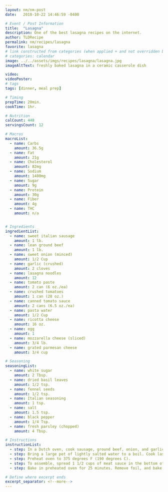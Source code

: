 ```yaml
---
layout: nm/nm-post
date:   2018-10-22 14:46:59 -0400

# Event / Post Information
title:  "Lasagna"
description: One of the best lasagna recipes on the internet.
author: TLDRecipe
permalink: nm/recipes/lasagna
favorite: lasagna
# link constructed from categories (when applied + and not overridden by permalink)
# categories: calendar
image: ../../assets/imgs/recipes/lasagna/lasagna.jpg
imageAltText: freshly baked lasagna in a ceramic casserole dish

video:
videoPoster:
# tags
tags: [dinner, meal prep]

# Timing
prepTime: 20min.
cookTime: 1hr.

# Nutrition
calCount: 448
servingsCount: 12

# Macros
macroList:
  - name: Carbs
    amount: 36.5g
  - name: Fat
    amount: 21g
  - name: Cholesterol
    amount: 82mg
  - name: Sodium
    amount: 1400mg
  - name: Sugar
    amount: 9g
  - name: Protein
    amount: 30g
  - name: Fiber
    amount: 4g
  - name: THC
    amount: n/a


# Ingredients
ingredientList:
  - name: sweet italian sausage
    amount: 1 lb.
  - name: lean ground beef
    amount: 1 lb.
  - name: sweet onion (minced)
    amount: 1/2 Cup
  - name: garlic (crushed)
    amount: 2 cloves
  - name: lasagna noodles
    amount: 12
  - name: tomato paste
    amount: 2 can (6 oz./ea)
  - name: crushed tomatoes
    amount: 1 can (28 oz.)
  - name: canned tomato sauce
    amount: 2 cans (6.5 oz./ea)
  - name: pasta water
    amount: 1/2 Cup
  - name: ricotta cheese
    amount: 16 oz.
  - name: egg
    amount: 1
  - name: mozzarella cheese (sliced)
    amount: 3/4 lb.
  - name: grated parmesan cheese
    amount: 3/4 cup

# Seasoning
seasoningList:
  - name: white sugar
    amount: 2 Tbsp.
  - name: dried basil leaves
    amount: 1/2 tsp.
  - name: fennel seeds
    amount: 1/2 tsp.
  - name: Italian seasoning
    amount: 1 tsp.
  - name: salt
    amount: 1.5 tsp.
  - name: black pepper
    amount: 1/4 Tsp.
  - name: fresh parsley (chopped)
    amount: 4 Tbsp.

# Instructions
instructionList:
  - step: In a Dutch oven, cook sausage, ground beef, onion, and garlic over medium heat until well browned. Stir in crushed tomatoes, tomato paste, tomato sauce, and water. Season with sugar, basil, fennel seeds, Italian seasoning, 1 teaspoon salt, pepper, and 2 tablespoons parsley. Simmer, covered, for about 1 1/2 hours, stirring occasionally.
  - step: Bring a large pot of lightly salted water to a boil. Cook lasagna noodles in boiling water for 8 to 10 minutes. Drain noodles, and rinse with cold water. In a mixing bowl, combine ricotta cheese with egg, remaining parsley, and 1/2 teaspoon salt.
  - step: Preheat oven to 375 degrees F (190 degrees C).
  - step: To assemble, spread 1 1/2 cups of meat sauce in the bottom of a 9x13 inch baking dish. Arrange 6 noodles lengthwise over meat sauce. Spread with one half of the ricotta cheese mixture. Top with a third of mozzarella cheese slices. Spoon 1 1/2 cups meat sauce over mozzarella, and sprinkle with 1/4 cup Parmesan cheese. Repeat layers, and top with remaining mozzarella and Parmesan cheese. Cover with foil - to prevent sticking, either spray foil with cooking spray, or make sure the foil does not touch the cheese.
  - step: Bake in preheated oven for 25 minutes. Remove foil, and bake an additional 25 minutes. Cool for 15 minutes before serving.

# Define where excerpt ends
excerpt_separator: <!--more-->
---
```

